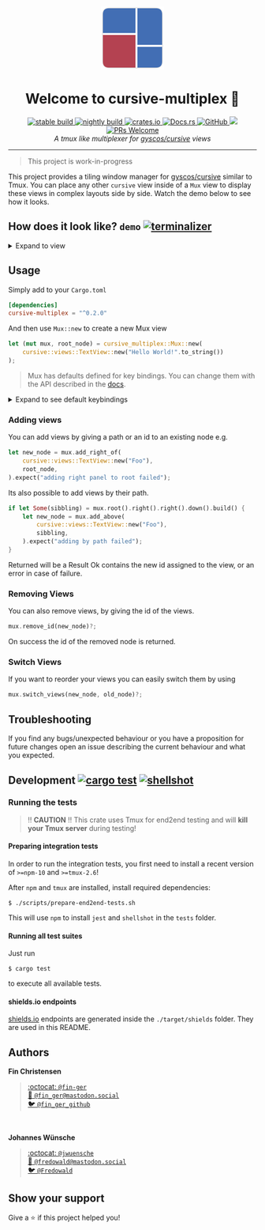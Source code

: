 <p align="center">
  <img src="assets/cursive-multiplex.svg" height="128">
</p>
<h1 align="center">Welcome to cursive-multiplex 👋</h1>
<p align="center">
  <a href="https://travis-ci.org/deinstapel/cursive-multiplex">
    <img src="https://img.shields.io/endpoint.svg?url=https%3A%2F%2Fdeinstapel.github.io%2Fcursive-multiplex%2Fstable-build.json" alt="stable build">
  </a>
  <a href="https://travis-ci.org/deinstapel/cursive-multiplex">
    <img src="https://img.shields.io/endpoint.svg?url=https%3A%2F%2Fdeinstapel.github.io%2Fcursive-multiplex%2Fnightly-build.json" alt="nightly build">
  </a>
  <a href="https://crates.io/crates/cursive-multiplex">
    <img alt="crates.io" src="https://img.shields.io/crates/v/cursive-multiplex.svg">
  </a>
  <a href="https://docs.rs/cursive-multiplex">
    <img alt="Docs.rs" src="https://docs.rs/cursive-multiplex/badge.svg">
  </a>
  <a href="https://github.com/deinstapel/cursive-multiplex/blob/master/LICENSE">
    <img alt="GitHub" src="https://img.shields.io/github/license/deinstapel/cursive-multiplex.svg">
  </a>
  <a href="http://spacemacs.org">
    <img src="https://cdn.rawgit.com/syl20bnr/spacemacs/442d025779da2f62fc86c2082703697714db6514/assets/spacemacs-badge.svg" />
  </a>
  <a href="http://makeapullrequest.com">
    <img alt="PRs Welcome" src="https://img.shields.io/badge/PRs-welcome-brightgreen.svg" target="_blank" />
  </a>
  <br>
  <i>A tmux like multiplexer for
  <a href="https://github.com/gyscos/cursive">gyscos/cursive</a>
  views</i>
</p>

---

> This project is work-in-progress

This project provides a tiling window manager for [gyscos/cursive](https://github.com/gyscos/cursive) similar to Tmux. You can place any other `cursive` view inside of a `Mux` view to display these views in complex layouts side by side. Watch the demo below to see how it looks.

## How does it look like? `demo` [![terminalizer](https://img.shields.io/badge/GIF-terminalizer-blueviolet.svg)](https://github.com/faressoft/terminalizer)

<details>
  <summary>Expand to view</summary>
  <img src="assets/demo.gif" alt="Demo GIF">
</details>

## Usage

Simply add to your `Cargo.toml`

```toml
[dependencies]
cursive-multiplex = "^0.2.0"
```

And then use `Mux::new` to create a new Mux view

```rust
let (mut mux, root_node) = cursive_multiplex::Mux::new(
    cursive::views::TextView::new("Hello World!".to_string())
);
```

> Mux has defaults defined for key bindings. You can change them with the API described in the [docs](https://docs.rs/cursive-multiplex).

<details>
  <summary>Expand to see default keybindings</summary>
  
  <table>
    <tr>
      <th>Action</th>
      <th>Key</th>
    </tr>
    <tr>
      <td>Move focus up</td>
      <td><code>Alt</code> + <code>&uarr;</code></td>
    </tr>
    <tr>
      <td>Move focus right</td>
      <td><code>Alt</code> + <code>&rarr;</code></td>
    </tr>
    <tr>
      <td>Move focus down</td>
      <td><code>Alt</code> + <code>&darr;</code></td>
    </tr>
    <tr>
      <td>Move focus left</td>
      <td><code>Alt</code> + <code>&larr;</code></td>
    </tr>
    <tr>
      <td>Resize up</td>
      <td><code>Ctrl</code> + <code>&uarr;</code></td>
    </tr>
    <tr>
      <td>Resize right</td>
      <td><code>Ctrl</code> + <code>&rarr;</code></td>
    </tr>
    <tr>
      <td>Resize down</td>
      <td><code>Ctrl</code> + <code>&darr;</code></td>
    </tr>
    <tr>
      <td>Resize left</td>
      <td><code>Ctrl</code> + <code>&larr;</code></td>
    </tr>
  </table>
</details>

###  Adding views

You can add views by giving a path or an id to an existing node e.g.

```rust
let new_node = mux.add_right_of(
    cursive::views::TextView::new("Foo"),
    root_node,
).expect("adding right panel to root failed");
```

Its also possible to add views by their path.
```rust
if let Some(sibbling) = mux.root().right().right().down().build() {
    let new_node = mux.add_above(
        cursive::views::TextView::new("Foo"),
        sibbling,
    ).expect("adding by path failed");
}
```

Returned will be a Result Ok contains the new id assigned to the view, or an error in case of failure.

### Removing Views

You can also remove views, by giving the id of the views.

```rust
mux.remove_id(new_node)?;
```

On success the id of the removed node is returned.

### Switch Views

If you want to reorder your views you can easily switch them by using

```rust
mux.switch_views(new_node, old_node)?;
```

## Troubleshooting

If you find any bugs/unexpected behaviour or you have a proposition for future changes open an issue describing the current behaviour and what you expected.

## Development [![cargo test](https://img.shields.io/endpoint.svg?url=https%3A%2F%2Fdeinstapel.github.io%2Fcursive-multiplex%2Fcargo-test.json)](https://travis-ci.org/deinstapel/cursive-multiplex) [![shellshot](https://img.shields.io/endpoint.svg?url=https%3A%2F%2Fdeinstapel.github.io%2Fcursive-multiplex%2Fshellshot.json)](https://github.com/fin-ger/shellshot)

### Running the tests

> :bangbang: **CAUTION** :bangbang: This crate uses Tmux for end2end testing and will **kill your Tmux server** during testing!

#### Preparing integration tests

In order to run the integration tests, you first need to install a recent version of `>=npm-10` and `>=tmux-2.6`!

After `npm` and `tmux` are installed, install required dependencies:

```
$ ./scripts/prepare-end2end-tests.sh
```

This will use `npm` to install `jest` and `shellshot` in the `tests` folder.

#### Running all test suites

Just run

```
$ cargo test
```

to execute all available tests.

#### shields.io endpoints

[shields.io](https://shields.io) endpoints are generated inside the `./target/shields` folder. They are used in this README.

## Authors

**Fin Christensen**

> [:octocat: `@fin-ger`](https://github.com/fin-ger)  
> [:elephant: `@fin_ger@mastodon.social`](https://mastodon.social/web/accounts/787945)  
> [:bird: `@fin_ger_github`](https://twitter.com/fin_ger_github)  

<br>

**Johannes Wünsche**

> [:octocat: `@jwuensche`](https://github.com/jwuensche)  
> [:elephant: `@fredowald@mastodon.social`](https://mastodon.social/web/accounts/843376)  
> [:bird: `@Fredowald`](https://twitter.com/fredowald)  

## Show your support

Give a :star: if this project helped you!
